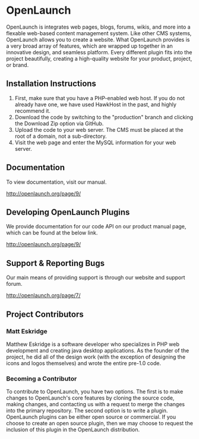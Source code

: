# OpenLaunch

OpenLaunch is integrates web pages, blogs, forums, wikis, and more into a flexable
web-based content management system. Like other CMS systems, OpenLaunch allows
you to create a website. What OpenLaunch provides is a very broad array of features,
which are wrapped up together in an innovative design, and seamless platform. Every
different plugin fits into the project beautifully, creating a high-quality website
for your product, project, or brand.

## Installation Instructions

1. First, make sure that you have a PHP-enabled web host. If you do not already have one,
   we have used HawkHost in the past, and highly recommend it.
2. Download the code by switching to the "production" branch and clicking the Download Zip
   option via GitHub.
3. Upload the code to your web server. The CMS must be placed at the root of a domain, not a sub-directory.
4. Visit the web page and enter the MySQL information for your web server.

## Documentation

To view documentation, visit our manual.

http://openlaunch.org/page/9/

## Developing OpenLaunch Plugins

We provide documentation for our code API on our product manual page, which
can be found at the below link.

http://openlaunch.org/page/9/

## Support & Reporting Bugs

Our main means of providing support is through our website and support forum.

http://openlaunch.org/page/7/

## Project Contributors

### Matt Eskridge

Matthew Eskridge is a software developer who specializes in PHP web development and creating java desktop
applications. As the founder of the project, he did all of the design work (with the exception of designing the
icons and logos themselves) and wrote the entire pre-1.0 code.

### Becoming a Contributor

To contribute to OpenLaunch, you have two options. The first is to make changes to OpenLaunch's core
features by cloning the source code, making changes, and contacting us with a request to merge the
changes into the primary repository. The second option is to write a plugin. OpenLaunch plugins can
be either open source or commercial. If you choose to create an open source plugin, then we may choose
to request the inclusion of this plugin in the OpenLaunch distribution.